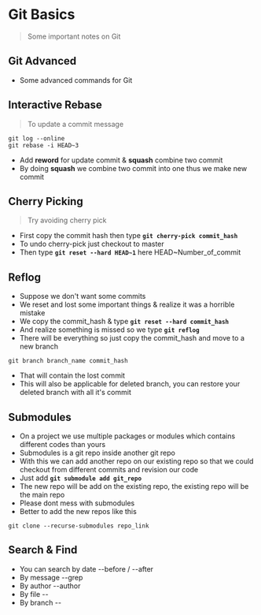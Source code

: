 # Git Basics
> Some important notes on Git

## Git Advanced
- Some advanced commands for Git

## Interactive Rebase
> To update a commit message
```
git log --online
git rebase -i HEAD~3
```
- Add **reword** for update commit & **squash** combine two commit
- By doing **squash** we combine two commit into one thus we make new commit

## Cherry Picking
> Try avoiding cherry pick
- First copy the commit hash then type **`git cherry-pick commit_hash`**
- To undo cherry-pick just checkout to master 
- Then type **`git reset --hard HEAD~1`** here HEAD~Number_of_commit

## Reflog
- Suppose we don't want some commits 
- We reset and lost some important things & realize it was a horrible mistake
- We copy the commit_hash & type **`git reset --hard commit_hash`**
- And realize something is missed so we type **`git reflog`**
- There will be everything so just copy the commit_hash and move to a new branch
```
git branch branch_name commit_hash
```
- That will contain the lost commit 
- This will also be applicable for deleted branch, you can restore your deleted branch with all it's commit

## Submodules
- On a project we use multiple packages or modules which contains different codes than yours
- Submodules is a git repo inside another git repo
- With this we can add another repo on our existing repo so that we could checkout from different commits and revision our code
- Just add **`git submodule add git_repo`**
- The new repo will be add on the existing repo, the existing repo will be the main repo
- Please dont mess with submodules
- Better to add the new repos like this 
```
git clone --recurse-submodules repo_link
```

## Search & Find
- You can search by date --before / --after 
- By message --grep
- By author --author
- By file -- <filename> 
- By branch -- <branch-A>
